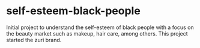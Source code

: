 # self-esteem-black-people
Initial project to understand the self-esteem of black people with a focus on the beauty market such as makeup, hair care, among others. This project started the zuri brand.
